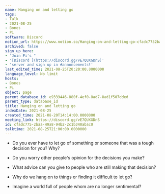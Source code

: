 ```yaml
---
name: Hanging on and letting go
tags:
- Talk
- 2021-08-25
- Bones
- Pi
software: Discord
notion_url: https://www.notion.so/Hanging-on-and-letting-go-cfadc7752baa49a894b22c1b340abac0
archived: false
sign_up_here:
- "Join Pi's "
- '[Discord ](https://discord.gg/vE7QUXGDnS)'
- 'server and sign up in #annoncements!'
last_edited_time: 2021-08-25T20:20:00.0000000
language_level: No limit
hosts:
- Bones
- Pi
object: page
parent_database_id: e9339446-880f-4ef0-8ad7-8ad1f507dded
parent_type: database_id
title: Hanging on and letting go
indexDate: 2021-08-25
created_time: 2021-08-20T14:14:00.0000000
meeting_link: https://discord.gg/vE7QUXGDnS
id: cfadc775-2baa-49a8-94b2-2c1b340abac0
talktime: 2021-08-25T21:00:00.0000000
---
```


   - Do you ever have to let go of something or someone that was a tough decision for you? Why?



   - Do you worry other people's opinion for the decisions you make?
   - What advice can you give to people who are still making that decision?
   - Why do we hang on to things or finding it difficult to let go?
   - Imagine a world full of people whom are no longer sentimental?









